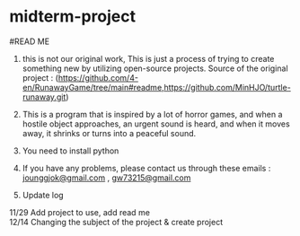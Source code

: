 # midterm-project
#READ ME

1. this is not our original work, This is just a process of trying to create something new by utilizing open-source projects.
Source of the original project : (https://github.com/4-en/RunawayGame/tree/main#readme,https://github.com/MinHJO/turtle-runaway.git)

3. This is a program that is inspired by a lot of horror games, and when a hostile object approaches, an urgent sound is heard, and when it moves away, it shrinks or turns into a peaceful sound.

4. You need to install python

5. If you have any problems, please contact us through these emails :  jounggjok@gmail.com , gw73215@gmail.com

6. Update log


11/29 Add project to use, add read me\
12/14 Changing the subject of the project & create project
